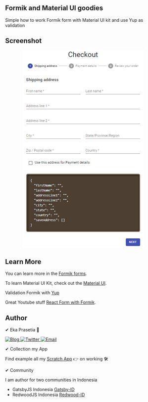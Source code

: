 ## Formik and Material UI goodies

Simple how to work Formik form with Material UI kit and use Yup as validation

## Screenshot

<p align="center">
  <a href="https://github.com/ekaone/useFormik">
    <img src="./src/assets/sample.png" alt="Banner" />
  </a>
</p>

## Learn More

You can learn more in the [Formik forms](https://jaredpalmer.com/formik/).

To learn Material UI Kit, check out the [Material UI](https://material-ui.com/).

Validation Formik with [Yup](https://jaredpalmer.com/formik/docs/guides/validation)

Great Youtube stuff [React Form with Formik](https://www.youtube.com/watch?v=FD50LPJ6bjE).

## Author

✔ Eka Prasetia 🤵

<a href="https://www.ekaprasetia.com/">
  <img src="https://img.shields.io/badge/Writer-Blog-orange" alt="Blog" />
</a>

<a href="https://twitter.com/dannyeka">
  <img src="https://img.shields.io/badge/Tweet-Twitter-blue" alt="Twitter" />
</a>

<a href="mailto:ekaone3033@gmail.com">
  <img src="https://img.shields.io/badge/Email-ekaone3033@gmail.com-yellow" alt="Email" />
</a>

✔ Collection my App

Find example all my [Scratch App](https://twolevel.net) 👉 on working 🛠

✔ Community

I am author for two communities in Indonesia

- GatsbyJS Indonesia [Gatsby-ID](https://gatsbyjs.id)
- RedwoodJS Indonesia [Redwood-ID](https://redwoodjs.id)
